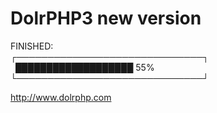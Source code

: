DolrPHP3 new version
====================

FINISHED: <br>
┌──────────────────────────────┐<br>
&nbsp;&nbsp;███████████████████ 55%         <br>
└──────────────────────────────┘<br>

<a href="http://www.dolrphp.com">http://www.dolrphp.com</a>
